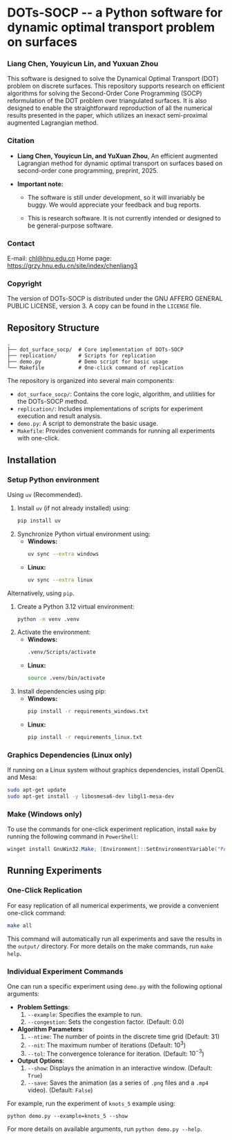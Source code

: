 # DOTs-SOCP -- a Python software for dynamic optimal transport problem on surfaces

### Liang Chen, Youyicun Lin, and Yuxuan Zhou

This software is designed to solve the Dynamical Optimal Transport (DOT) problem on discrete surfaces. This repository supports research on efficient algorithms for solving the Second-Order Cone Programming (SOCP) reformulation of the DOT problem over triangulated surfaces. It is also designed to enable the straightforward reproduction of all the numerical results presented in the paper, which utilizes an inexact semi-proximal augmented Lagrangian method.


### Citation

* **Liang Chen, Youyicun Lin, and YuXuan Zhou**, An efficient augmented Lagrangian method for dynamic optimal transport on surfaces based on second-order cone programming, preprint, 2025.

* **Important note:**

  * The software is still under development, so it will invariably be buggy. We would appreciate your feedback and bug reports.

  * This is research software. It is not currently intended or designed to be general-purpose software.
 
### Contact

E-mail: chl@hnu.edu.cn
Home page: https://grzy.hnu.edu.cn/site/index/chenliang3

### Copyright

The version of DOTs-SOCP is distributed under the GNU AFFERO GENERAL PUBLIC LICENSE, version 3. A copy can be found in the `LICENSE` file.

## Repository Structure

```
.
├── dot_surface_socp/  # Core implementation of DOTs-SOCP
├── replication/       # Scripts for replication
├── demo.py            # Demo script for basic usage
└── Makefile           # One-click command of replication
```

The repository is organized into several main components:

*   `dot_surface_socp/`: Contains the core logic, algorithm, and utilities for the DOTs-SOCP method.
*   `replication/`: Includes implementations of scripts for experiment execution and result analysis.
*   `demo.py`: A script to demonstrate the basic usage.
*   `Makefile`: Provides convenient commands for running all experiments with one-click.

## Installation

### Setup Python environment

Using `uv` (Recommended).
1. Install `uv` (if not already installed) using:
    ```bash
    pip install uv
    ```
2. Synchronize Python virtual environment using:
    - **Windows:**
        ```bash
        uv sync --extra windows
        ```
    - **Linux:**
        ```bash
        uv sync --extra linux
        ```

Alternatively, using `pip`.
1. Create a Python 3.12 virtual environment:
    ```bash
    python -m venv .venv
    ```
2. Activate the environment:
    - **Windows:**
        ```bash
        .venv/Scripts/activate
        ```
    - **Linux:**
        ```bash
        source .venv/bin/activate
        ```
3. Install dependencies using pip:
    - **Windows:**
        ```bash
        pip install -r requirements_windows.txt
        ```
    - **Linux:**
        ```bash
        pip install -r requirements_linux.txt
        ```

### Graphics Dependencies (Linux only)

If running on a Linux system without graphics dependencies, install OpenGL and Mesa:
```bash
sudo apt-get update
sudo apt-get install -y libosmesa6-dev libgl1-mesa-dev
```

### Make (Windows only)

To use the commands for one-click experiment replication, install `make` by running the following command in `PowerShell`:
```powershell
winget install GnuWin32.Make; [Environment]::SetEnvironmentVariable("PATH", $env:PATH + ";C:\Program Files (x86)\GnuWin32\bin", "User"); $env:PATH += ";C:\Program Files (x86)\GnuWin32\bin"
```

## Running Experiments

### One-Click Replication

For easy replication of all numerical experiments, we provide a convenient one-click command:

```bash
make all
```

This command will automatically run all experiments and save the results in the `output/` directory. For more details on the make commands, run `make help`.

### Individual Experiment Commands

One can run a specific experiment using `demo.py` with the following optional arguments:
- **Problem Settings**:
    1. `--example`: Specifies the example to run.
    2. `--congestion`: Sets the congestion factor. (Default: $0.0$)
- **Algorithm Parameters**:
    1. `--ntime`: The number of points in the discrete time grid (Default: $31$)
    2. `--nit`: The maximum number of iterations (Default: $10^3$)
    3. `--tol`: The convergence tolerance for iteration. (Default: $10^{-3}$)
- **Output Options**:
    1. `--show`: Displays the animation in an interactive window. (Default: `True`)
    3. `--save`: Saves the animation (as a series of `.png` files and a `.mp4` video). (Default: `False`)

For example, run the experiment of `knots_5` example using:

```shell
python demo.py --example=knots_5 --show
```

For more details on available arguments, run `python demo.py --help`.
